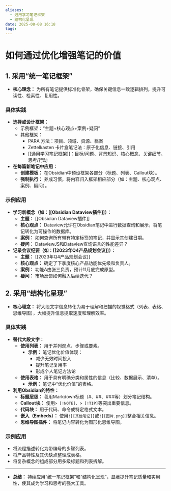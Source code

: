 ```yaml
---
aliases:
  - 通用学习笔记框架
  - 结构化呈现
date: 2025-08-08 16:18
tags:
---
```

# 如何通过优化增强笔记的价值

## 1. 采用“统一笔记框架”

*   **核心理念：** 为所有笔记提供标准化骨架，确保关键信息一致逻辑排列，提升可读性、检索性、复用性。

### 具体实践

*   **选择或设计框架：**
    *   示例框架：“主题+核心观点+案例+疑问”
    *   其他框架：
        *   PARA 方法：项目、领域、资源、档案
        *   Zettelkasten 卡片盒笔记法：原子化信息、链接、引用
        *   [[通用学习笔记框架]]：目标/问题、背景知识、核心概念、关键细节、思考/行动
*   **在每篇新笔记中应用：**
    *   **创建模板：** 在Obsidian中预设框架各部分（标题、列表、Callout块）。
    *   **强制执行：** 养成习惯，将内容归入框架相应部分（如：主题、核心观点、案例、疑问）。

### 示例应用

*   **学习新概念（如：[[Obsidian Dataview插件]]）：**
    *   **主题：** [[Obsidian Dataview插件]]
    *   **核心观点：** Dataview允许在Obsidian笔记中进行数据查询和展示，将笔记转化为可操作的数据库。
    *   **案例：** 如何查询所有带有特定标签的笔记，并显示其创建日期。
    *   **疑问：** DataviewJS和Dataview查询语言的性能差异？
*   **记录会议纪要（如：[[2023年Q4产品规划会议]]）：**
    *   **主题：** [[2023年Q4产品规划会议]]
    *   **核心观点：** 确定了下季度核心产品功能优先级和负责人。
    *   **案例：** 功能A由张三负责，预计11月底完成原型。
    *   **疑问：** 市场反馈如何融入后续迭代？

## 2. 采用“结构化呈现”

*   **核心理念：** 将大段文字信息转化为易于理解和扫描的视觉格式（列表、表格、思维导图），大幅提升信息提取速度和理解效率。

### 具体实践

*   **替代大段文字：**
    *   **使用列表：** 用于并列观点、步骤或要素。
        *   **示例：** 笔记优化价值体现：
            *   减少无效时间投入
            *   提升笔记复用率
            *   形成个人笔记方法论
    *   **使用表格：** 用于具有明确分类和属性的信息（比较、数据展示、清单）。
        *   **示例：** 笔记中“优化价值”的表格。
*   **利用Obsidian的特性：**
    *   **标题层级：** 善用Markdown标题（#、##、###等）划分笔记结构。
    *   **Callout块：** 使用`> [!NOTE]`、`> [!TIP]`等突出重要信息。
    *   **代码块：** 用于代码、命令或特定格式文本。
    *   **嵌入（Embeds）：** 使用`![[其他笔记]]`或`![[图片.png]]`整合相关信息。
    *   **思维导图插件：** 将笔记内容转化为图形化思维导图。

### 示例应用

*   将流程描述转化为带编号的步骤列表。
*   将产品特性及其优缺点整理成表格。
*   将复杂概念的组成部分用多级标题和列表拆解。

---

*   **总结：** 持续应用“统一笔记框架”和“结构化呈现”，显著提升笔记质量和实用性，使其成为学习和思考的强大工具。